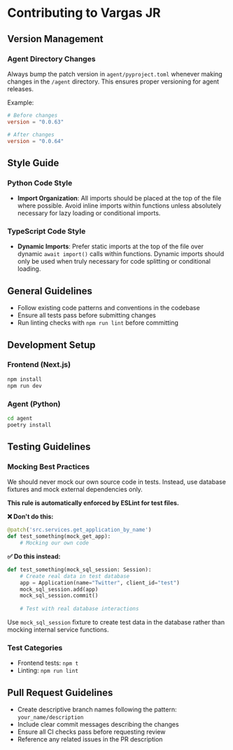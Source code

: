 # Contributing to Vargas JR

## Version Management

### Agent Directory Changes
Always bump the patch version in `agent/pyproject.toml` whenever making changes in the `/agent` directory. This ensures proper versioning for agent releases.

Example:
```toml
# Before changes
version = "0.0.63"

# After changes
version = "0.0.64"
```

## Style Guide

### Python Code Style

- **Import Organization**: All imports should be placed at the top of the file where possible. Avoid inline imports within functions unless absolutely necessary for lazy loading or conditional imports.

### TypeScript Code Style

- **Dynamic Imports**: Prefer static imports at the top of the file over dynamic `await import()` calls within functions. Dynamic imports should only be used when truly necessary for code splitting or conditional loading.

## General Guidelines

- Follow existing code patterns and conventions in the codebase
- Ensure all tests pass before submitting changes
- Run linting checks with `npm run lint` before committing

## Development Setup

### Frontend (Next.js)
```bash
npm install
npm run dev
```

### Agent (Python)
```bash
cd agent
poetry install
```

## Testing Guidelines

### Mocking Best Practices
We should never mock our own source code in tests. Instead, use database fixtures and mock external dependencies only.

**This rule is automatically enforced by ESLint for test files.**

**❌ Don't do this:**
```python
@patch('src.services.get_application_by_name')
def test_something(mock_get_app):
    # Mocking our own code
```

**✅ Do this instead:**
```python
def test_something(mock_sql_session: Session):
    # Create real data in test database
    app = Application(name="Twitter", client_id="test")
    mock_sql_session.add(app)
    mock_sql_session.commit()
    
    # Test with real database interactions
```

Use `mock_sql_session` fixture to create test data in the database rather than mocking internal service functions.

### Test Categories

- Frontend tests: `npm t`
- Linting: `npm run lint`

## Pull Request Guidelines

- Create descriptive branch names following the pattern: `your_name/description`
- Include clear commit messages describing the changes
- Ensure all CI checks pass before requesting review
- Reference any related issues in the PR description
